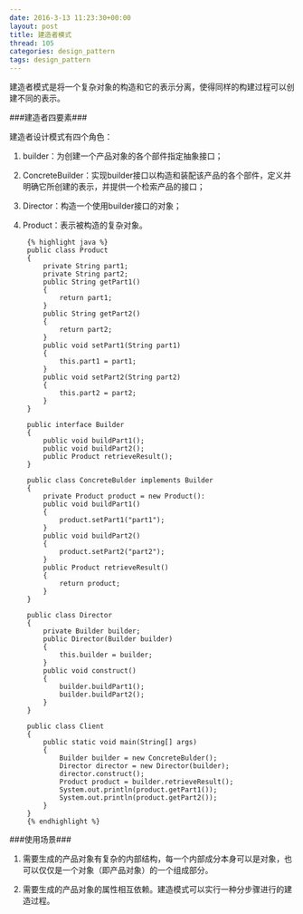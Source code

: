 ```yaml
---
date: 2016-3-13 11:23:30+00:00
layout: post
title: 建造者模式
thread: 105
categories: design_pattern
tags: design_pattern
---
```


建造者模式是将一个复杂对象的构造和它的表示分离，使得同样的构建过程可以创建不同的表示。

###建造者四要素###

建造者设计模式有四个角色：

1. builder：为创建一个产品对象的各个部件指定抽象接口；

2. ConcreteBuilder：实现builder接口以构造和装配该产品的各个部件，定义并明确它所创建的表示，并提供一个检索产品的接口；

3. Director：构造一个使用builder接口的对象；

4. Product：表示被构造的复杂对象。


		{% highlight java %}
		public class Product
		{
			private String part1;
			private String part2;
			public String getPart1()
			{
				return part1;
			}
			public String getPart2()
			{
				return part2;
			}
			public void setPart1(String part1)
			{
				this.part1 = part1;
			}
			public void setPart2(String part2)
			{
				this.part2 = part2;
			}
		}
		
		public interface Builder
		{
			public void buildPart1();
			public void buildPart2();
			public Product retrieveResult();
		}
		
		public class ConcreteBulder implements Builder
		{
			private Product product = new Product():
			public void buildPart1()
			{
				product.setPart1("part1");
			}
			public void buildPart2()
			{
				product.setPart2("part2");
			}
			public Product retrieveResult()
			{
				return product;
			}
		}
		
		public class Director
		{
			private Builder builder;
			public Director(Builder builder)
			{
				this.builder = builder;
			}
			public void construct()
			{
				builder.buildPart1();
				builder.buildPart2();
			}
		}
		
		public class Client
		{
			public static void main(String[] args)
			{
				Builder builder = new ConcreteBulder();
				Director director = new Director(builder);
				director.construct();
				Product product = builder.retrieveResult();
				System.out.println(product.getPart1());
				System.out.println(product.getPart2());
			}
		}
		{% endhighlight %}


###使用场景###

1. 需要生成的产品对象有复杂的内部结构，每一个内部成分本身可以是对象，也可以仅仅是一个对象（即产品对象）的一个组成部分。

2. 需要生成的产品对象的属性相互依赖。建造模式可以实行一种分步骤进行的建造过程。

